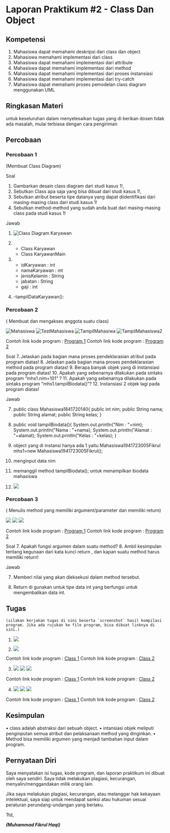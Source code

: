# Laporan Praktikum #2 - Class Dan Object

## Kompetensi

1) Mahasiswa dapat memahami deskripsi dari class dan object
2) Mahasiswa memahami implementasi dari class
3) Mahasiswa dapat memahami implementasi dari attribute
4) Mahasiswa dapat memahami implementasi dari method
5) Mahasiswa dapat memahami implementasi dari proses instansiasi
6) Mahasiswa dapat memahami implementasi dari try-catch
7) Mahasiswa dapat memahami proses pemodelan class diagram menggunakan UML



## Ringkasan Materi

untuk keseluruhan dalam menyelesaikan tugas yang di berikan dosen tidak ada masalah, mulai terbiasa dengan cara pengiriman 


## Percobaan

### Percobaan 1

(Membuat Class Diagram)

Soal
1. Gambarkan desain class diagram dari studi kasus 1!, 
2. Sebutkan Class apa saja yang bisa dibuat dari studi kasus 1!, 
3. Sebutkan atribut beserta tipe datanya yang dapat diidentifikasi dari masing-masing class dari studi kasus 1! 
4. Sebutkan method-method yang sudah anda buat dari masing-masing class pada studi kasus 1!

Jawab
1. ![Class Diagram Karyawan](img/classdiagramkaryawan.jpg)

2. - Class Karyawan
   - Class KaryawanMain

3. - idKaryawan : int
   - namaKaryawan : int
   - jenisKelamin : String
   - jabatan : String
   - gaji : int

4. -tampilDataKaryawan():

### Percobaan 2

( Membuat dan mengakses anggota suatu class)

![Mahasiswa](../../docs/2_Class_dan_Object/Mahasiswa.jpg)
![TestMahasiswa](../../docs/2_Class_dan_Object/testmahasiswa1.jpg)
![TampilMahasiwa](../../docs/2_Class_dan_Object/tampilmahasiswa1.jpg)
![TampilMahasiswa2](../../docs/2_Class_dan_Object/tampilmahasiswa2.jpg)

Contoh link kode program : [Program 1](../../src/2_Class_dan_Object/Mahasiswa1941723005Fikrul.java)
Contoh link kode program : [Program 2](../../src/2_Class_dan_Object/TestMahasiswa.java)

Soal
7. Jelaskan pada bagian mana proses pendeklarasian atribut pada program diatas!
8. Jelaskan pada bagian mana proses pendeklarasian method pada program diatas!
9. Berapa banyak objek yang di instansiasi pada program diatas!
10. Apakah yang sebenarnya dilakukan pada sintaks program “mhs1.nim=101” ?
11. Apakah yang sebenarnya dilakukan pada sintaks program “mhs1.tampilBiodata()”? 
12. Instansiasi 2 objek lagi pada program diatas!

Jawab

7. public class Mahasiswa1841720140{
    public int nim;
    public String nama;
    public String alamat;
    public String kelas;
}

8. public void  tampilBiodata(){
    System.out.println("Nim    : "+nim);
    System.out.println("Nama    : "+nama);
    System.out.println("Alamat    : "+alamat);
    System.out.println("Kelas    : "+kelas);
}

9. object yang di instansi hanya ada 1 yaitu 
    Mahasiswa1941723005Fikrul mhs1=new Mahasiswa1941723005Fikrul();

10. menginput data nim

11. memanggil method tampilBiodata(); untuk menampilkan biodata mahasiswa

12. ![](../../docs/2_Class_dan_Object/testmahasiswa2.jpg)

### Percobaan 3

( Menulis method yang memiliki argument/parameter dan memiliki return)

![](../../docs/2_Class_dan_Object/Barang.jpg)
![](../../docs/2_Class_dan_Object/testbarang.jpg)
![](../../docs/2_Class_dan_Object/tampilbarang.jpg)

Contoh link kode program : [Program 1](../../src/2_Class_dan_Object/Barang1941723005Fikrul.java)
Contoh link kode program : [Program 2](../../src/2_Class_dan_Object/TestBarang.java)

Soal
7. Apakah fungsi argumen dalam suatu method?
8. Ambil kesimpulan tentang kegunaan dari kata kunci return , dan kapan suatu method harus memiliki return!

Jawab

7. Memberi nilai yang akan dieksekusi dalam method tersebut.

8. Return di gunakan untuk tipe data int yang berfungsi untuk mengembalikan data int.


## Tugas
 
    (silakan kerjakan tugas di sini beserta `screenshot` hasil kompilasi program. Jika ada rujukan ke file program, bisa dibuat linknya di sini.)

1. ![](img/classdiagramvideogame.jpg)

2. ![](img/SewaMain.jpg)

Contoh link kode program : [Class 1](../../src/2_Class_dan_Object/Sewa1941723005Fikrul.java)
Contoh link kode program : [Class 2](../../src/2_Class_dan_Object/SewaMain.java)

3. ![](img/Lingkaran.jpg)
   ![](img/LingkaranMain.jpg)
   ![](img/tampillingkaran.jpg)

Contoh link kode program : [Class 1](../../src/2_Class_dan_Object/Lingkaran1941723005Fikrul.java)
Contoh link kode program : [Class 2](../../src/2_Class_dan_Object/LingkaranDemo.java)

4. ![](img/BarangDua.jpg)
   ![](img/BarangDuaMain.jpg)
   ![](img/BarangDuaTampil.jpg)

Contoh link kode program : [Class 1](../../src/2_Class_dan_Object/BarangDua1941723005Fikrul.java)
Contoh link kode program : [Class 2](../../src/2_Class_dan_Object/BarangDuaMain.java)

## Kesimpulan

• class adalah abstraksi dari sebuah object.
• intansiasi objek meliputi penginputan semua atribut dan pelaksanaan method yang dinginkan.
• Method bisa memiliki argumen yang menjadi tambahan input dalam program.

## Pernyataan Diri

Saya menyatakan isi tugas, kode program, dan laporan praktikum ini dibuat oleh saya sendiri. Saya tidak melakukan plagiasi, kecurangan, menyalin/menggandakan milik orang lain.

Jika saya melakukan plagiasi, kecurangan, atau melanggar hak kekayaan intelektual, saya siap untuk mendapat sanksi atau hukuman sesuai peraturan perundang-undangan yang berlaku.

Ttd,

***(Muhammad Fikrul Haqi)***